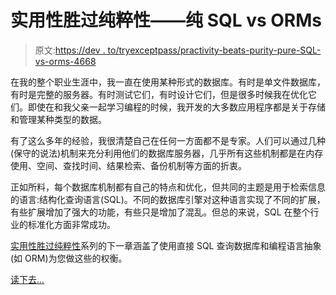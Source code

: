 # 实用性胜过纯粹性——纯 SQL vs ORMs

> 原文:[https://dev . to/tryexceptpass/practivity-beats-purity-pure-SQL-vs-orms-4668](https://dev.to/tryexceptpass/practicality-beats-purity-pure-sql-vs-orms-4668)

在我的整个职业生涯中，我一直在使用某种形式的数据库。有时是单文件数据库，有时是完整的服务器。有时测试它们，有时设计它们，但是很多时候我在优化它们。即使在和我父亲一起学习编程的时候，我开发的大多数应用程序都是关于存储和管理某种类型的数据。

有了这么多年的经验，我很清楚自己在任何一方面都不是专家。人们可以通过几种(保守的说法)机制来充分利用他们的数据库服务器，几乎所有这些机制都是在内存使用、空间、查找时间、结果检索、备份机制等方面的折衷。

正如所料，每个数据库机制都有自己的特点和优化，但共同的主题是用于检索信息的语言:结构化查询语言(SQL)。不同的数据库引擎对这种语言实现了不同的扩展，有些扩展增加了强大的功能，有些只是增加了混乱。但总的来说，SQL 在整个行业的标准化方面非常成功。

[实用性胜过纯粹性](https://tryexceptpass.org/article/practicality-beats-purity-1)系列的下一章涵盖了使用直接 SQL 查询数据库和编程语言抽象(如 ORM)为您做这些的权衡。

[读下去...](https://tryexceptpass.org/article/practicality-beats-purity-4/)